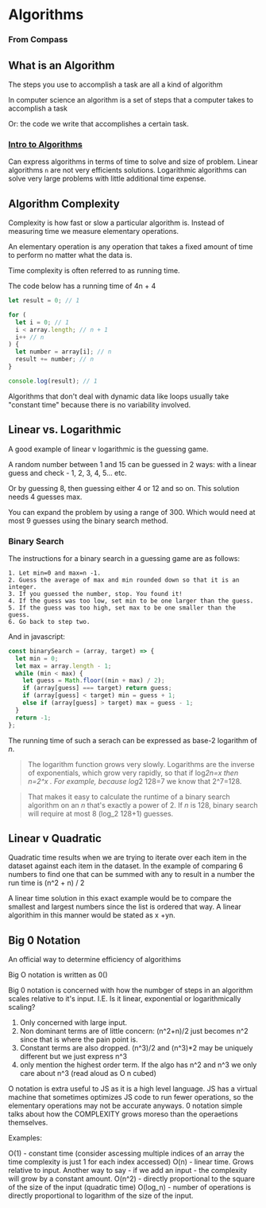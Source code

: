 # Algorithms

### From Compass

## What is an Algorithm

The steps you use to accomplish a task are all a kind of algorithm

In computer science an algorithm is a set of steps that a computer takes to accomplish a task

Or: the code we write that accomplishes a certain task.

### [Intro to Algorithms](https://youtu.be/nHxnvrvfLsA)

Can express algorithms in terms of time to solve and size of problem. Linear algorithms `n` are not very efficients solutions. Logarithmic algorithms can solve very large problems with little additional time expense.

## Algorithm Complexity

Complexity is how fast or slow a particular algorithm is. Instead of measuring time we measure elementary operations.

An elementary operation is any operation that takes a fixed amount of time to perform no matter what the data is.

Time complexity is often referred to as running time.

The code below has a running time of 4n + 4

```javascript
let result = 0; // 1

for (
  let i = 0; // 1
  i < array.length; // n + 1
  i++ // n
) {
  let number = array[i]; // n
  result += number; // n
}

console.log(result); // 1
```

Algorithms that don't deal with dynamic data like loops usually take "constant time" because there is no variability involved.

## Linear vs. Logarithmic

A good example of linear v logarithmic is the guessing game.

A random number between 1 and 15 can be guessed in 2 ways: with a linear guess and check - 1, 2, 3, 4, 5... etc.

Or by guessing 8, then guessing either 4 or 12 and so on. This solution needs 4 guesses max.

You can expand the problem by using a range of 300. Which would need at most 9 guesses using the binary search method.

### Binary Search

The instructions for a binary search in a guessing game are as follows:

```
1. Let min=0 and max=n -1.
2. Guess the average of max and min rounded down so that it is an integer.
3. If you guessed the number, stop. You found it!
4. If the guess was too low, set min to be one larger than the guess.
5. If the guess was too high, set max to be one smaller than the guess.
6. Go back to step two.
```

And in javascript:

```javascript
const binarySearch = (array, target) => {
  let min = 0;
  let max = array.length - 1;
  while (min < max) {
    let guess = Math.floor((min + max) / 2);
    if (array[guess] === target) return guess;
    if (array[guess] < target) min = guess + 1;
    else if (array[guess] > target) max = guess - 1;
  }
  return -1;
};
```

The running time of such a serach can be expressed as base-2 logarithm of _n_.

> The logarithm function grows very slowly. Logarithms are the inverse of exponentials, which grow very rapidly, so that if log⁡*2n=x then n=2^x . For example, because log*⁡2 128=7 we know that 2^7=128.

> That makes it easy to calculate the runtime of a binary search algorithm on an _n_ that's exactly a power of 2. If _n_ is 128, binary search will require at most 8 (log⁡_2 128+1) guesses.

## Linear v Quadratic

Quadratic time results when we are trying to iterate over each item in the dataset against each item in the dataset. In the example of comparing 6 numbers to find one that can be summed with any to result in a number the run time is (n^2 + n) / 2

A linear time solution in this exact example would be to compare the smallest and largest numbers since the list is ordered that way. A linear algorithim in this manner would be stated as x +yn.

## Big 0 Notation

An official way to determine efficiency of algorithims

Big O notation is written as 0()

Big 0 notation is concerned with how the numbger of steps in an algorithm scales relative to it's input. I.E. Is it linear, exponential or logarithmically scaling?

1. Only concerned with large input.
2. Non dominant terms are of little concern: (n^2+n)/2 just becomes n^2 since that is where the pain point is.
3. Constant terms are also dropped. (n^3)/2 and (n^3)\*2 may be uniquely different but we just express n^3
4. only mention the highest order term. If the algo has n^2 and n^3 we only care about n^3 (read aloud as O n cubed)

O notation is extra useful to JS as it is a high level language. JS has a virtual machine that sometimes optimizes JS code to run fewer operations, so the elementary operations may not be accurate anyways. 0 notation simple talks about how the COMPLEXITY grows moreso than the operaetions themselves.

Examples:

O(1) - constant time (consider ascessing multiple indices of an array the time complexity is just 1 for each index accessed)
O(n) - linear time. Grows relative to input. Another way to say - if we add an input - the complexity will grow by a constant amount.
O(n^2) - directly proportional to the square of the size of the input (quadratic time)
O(log_n) - number of operations is directly proportional to logarithm of the size of the input.
